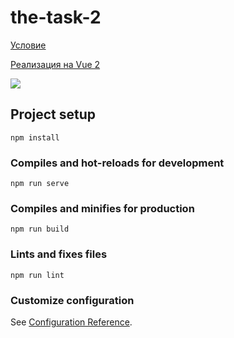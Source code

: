 # the-task-2

[Условие](https://github.com/kirillmurashov/the-task-2)

[Реализация на Vue 2](https://github.com/c7pt7in/the-task-2)

<img src='./preview.png'>

## Project setup
```
npm install
```

### Compiles and hot-reloads for development
```
npm run serve
```

### Compiles and minifies for production
```
npm run build
```

### Lints and fixes files
```
npm run lint
```

### Customize configuration
See [Configuration Reference](https://cli.vuejs.org/config/).
